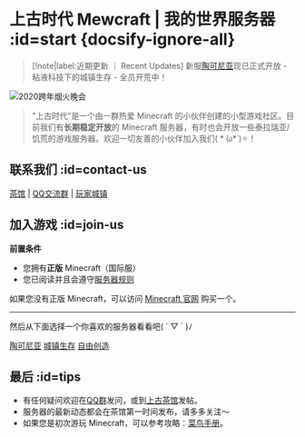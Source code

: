 # 上古时代 Mewcraft | 我的世界服务器 :id=start {docsify-ignore-all}

> [!note|label:近期更新 ｜ Recent Updates]
> 新服[陶可尼亚](/mc-servers/mew.md)现已正式开放 - 粘液科技下的城镇生存 - 全员开荒中！

![2020跨年烟火晚会](https://mimaru-jp.oss-ap-northeast-1.aliyuncs.com/images/2020_fireworks.jpg ':no-zoom')

> "上古时代"是一个由一群热爱 Minecraft 的小伙伴创建的小型游戏社区。目前我们有**长期稳定开放**的 Minecraft 服务器，有时也会开放一些泰拉瑞亚/饥荒的游戏服务器。欢迎一切友善的小伙伴加入我们( * ̀ω*́ )✧！

## 联系我们 :id=contact-us

<i class="fab fa-forumbee"></i>[茶馆][bbs] | <i class="fab fa-qq"></i>[QQ交流群][qqgroup] | <i class="fas fa-home"></i>[玩家城镇](https://bbs.mimaru.me/t/towns)

## 加入游戏 :id=join-us

**前置条件**

- 您拥有**正版** Minecraft（国际服）
- 您已阅读并且会遵守[服务器规则](welcome/rules.md)

如果您没有正版 Minecraft，可以访问 [Minecraft 官网](https://www.minecraft.net/zh-hans/) 购买一个。

---

然后从下面选择一个你喜欢的服务器看看吧( ´ ▽ ` )ﾉ

<a class="button" href="#/mew">陶可尼亚</a>
<a class="button" href="#/sur">城镇生存</a>
<a class="button" href="#/cre">自由创造</a>
<!-- <a class="button" href="#/mod">探索模组服</a> -->

## 最后 :id=tips

- 有任何疑问欢迎在[QQ群][qqgroup]发问，或到[上古茶馆][bbs]发帖。
- 服务器的最新动态都会在茶馆第一时间发布，请多多关注～
- 如果您是初次游玩 Minecraft，可以参考攻略：[菜鸟手册][beginner-guide]。

[homepage]: https://www.mimaru.me/
[bbs]: http://bbs.mimaru.me/
[dynmap]: http://map.mimaru.me:8123/
[qqgroup]: http://shang.qq.com/wpa/qunwpa?idkey=6bf79ba005ae8c932177afa1f64ac96d0e6bf7c59f8c393b0f9ef8f3f69d6f15
[mcwiki]: https://minecraft-zh.gamepedia.com/
[beginner-guide]: http://minecraft-zh.gamepedia.com/%E6%95%99%E7%A8%8B/%E8%8F%9C%E9%B8%9F%E6%89%8B%E5%86%8C
[java]: https://www.java.com/zh_CN/download/
[faq]: /faq
[server-survival]: /sur
[server-creative]: /cre
[server-modded]: /mod
